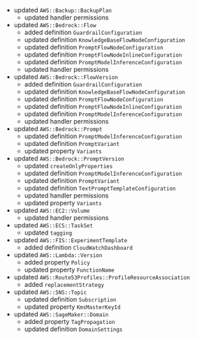- updated `AWS::Backup::BackupPlan`
  - updated handler permissions
- updated `AWS::Bedrock::Flow`
  - added definition `GuardrailConfiguration`
  - updated definition `KnowledgeBaseFlowNodeConfiguration`
  - updated definition `PromptFlowNodeConfiguration`
  - updated definition `PromptFlowNodeInlineConfiguration`
  - updated definition `PromptModelInferenceConfiguration`
  - updated handler permissions
- updated `AWS::Bedrock::FlowVersion`
  - added definition `GuardrailConfiguration`
  - updated definition `KnowledgeBaseFlowNodeConfiguration`
  - updated definition `PromptFlowNodeConfiguration`
  - updated definition `PromptFlowNodeInlineConfiguration`
  - updated definition `PromptModelInferenceConfiguration`
  - updated handler permissions
- updated `AWS::Bedrock::Prompt`
  - updated definition `PromptModelInferenceConfiguration`
  - updated definition `PromptVariant`
  - updated property `Variants`
- updated `AWS::Bedrock::PromptVersion`
  - updated `createOnlyProperties`
  - updated definition `PromptModelInferenceConfiguration`
  - updated definition `PromptVariant`
  - updated definition `TextPromptTemplateConfiguration`
  - updated handler permissions
  - updated property `Variants`
- updated `AWS::EC2::Volume`
  - updated handler permissions
- updated `AWS::ECS::TaskSet`
  - updated `tagging`
- updated `AWS::FIS::ExperimentTemplate`
  - added definition `CloudWatchDashboard`
- updated `AWS::Lambda::Version`
  - added property `Policy`
  - updated property `FunctionName`
- updated `AWS::Route53Profiles::ProfileResourceAssociation`
  - added `replacementStrategy`
- updated `AWS::SNS::Topic`
  - updated definition `Subscription`
  - updated property `KmsMasterKeyId`
- updated `AWS::SageMaker::Domain`
  - added property `TagPropagation`
  - updated definition `DomainSettings`
